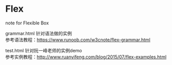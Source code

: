 # Flex
note for Flexible Box

grammar.html 针对语法做的实例  
参考语法教程：https://www.runoob.com/w3cnote/flex-grammar.html

test.html 针对阮一峰老师的实例demo  
参考实例教程：http://www.ruanyifeng.com/blog/2015/07/flex-examples.html
